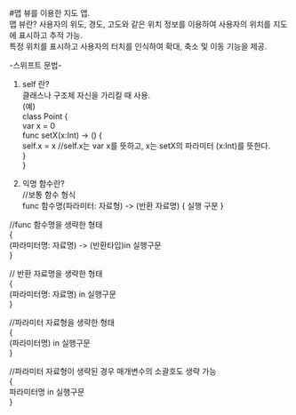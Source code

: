 #맵 뷰를 이용한 지도 앱.  
맵 뷰란? 사용자의 위도, 경도, 고도와 같은 위치 정보를 이용하여 사용자의 위치를 지도에 표시하고 추적 가능.  
특정 위치를 표시하고 사용자의 터치를 인식하여 확대, 축소 및 이동 기능을 제공.  

-스위프트 문법-  
    
1. self 란?  
클래스나 구조체 자신을 가리킬 때 사용.  
(예)     
class Point {   
    var x = 0   
    func setX(x:Int) -> () {     
        self.x = x //self.x는 var x를 뜻하고, x는 setX의 파라미터 (x:Int)를 뜻한다.    
    }    
}   
    
2. 익명 함수란?  
//보통 함수 형식    
func 함수명(파라미터: 자료형) -> (반환 자료명) { 실행 구문 }   

//func 함수명을 생략한 형태  
{   
    (파라미터명: 자료명) -> (반환타입)in 실행구문   
}   

// 반환 자료명을 생략한 형태   
{   
    (파라미터명: 자료명) in 실행구문    
}   

//파라미터 자료형을 생략한 형태  
{   
    (파라미터명) in 실행구문     
}   
    
//파라미터 자료형이 생략된 경우 매개변수의 소괄호도 생략 가능     
{   
    파라미터명 in 실행구문       
}   
    
